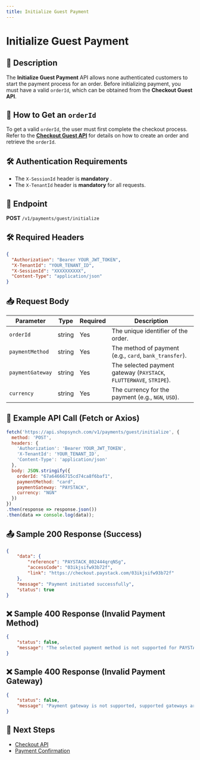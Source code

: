 ```yaml
---
title: Initialize Guest Payment
---
```


# Initialize Guest Payment

## 📌 Description
The **Initialize Guest Payment** API allows none authenticated customers to start the payment process for an order. Before initializing payment, you must have a valid `orderId`, which can be obtained from the **Checkout Guest API**.

## 🔗 How to Get an `orderId`
To get a valid `orderId`, the user must first complete the checkout process. Refer to the **[Checkout Guest API](../cart/checkout-guest.md)** for details on how to create an order and retrieve the `orderId`.

## 🛠️ Authentication Requirements
-  The `X-SessionId` header is **mandatory** .
- The `X-TenantId` header is **mandatory** for all requests.

## 🔗 Endpoint
**POST** `/v1/payments/guest/initialize`

## 🛠️ Required Headers
```json
{
  "Authorization": "Bearer YOUR_JWT_TOKEN",
  "X-TenantId": "YOUR_TENANT_ID",
  "X-SessionId": "XXXXXXXXXX",
  "Content-Type": "application/json"
}
```

## 📥 Request Body
| Parameter         | Type   | Required | Description |
|------------------|--------|----------|-------------|
| `orderId`        | string | Yes      | The unique identifier of the order. |
| `paymentMethod`  | string | Yes      | The method of payment (e.g., `card`, `bank_transfer`). |
| `paymentGateway` | string | Yes      | The selected payment gateway (`PAYSTACK`, `FLUTTERWAVE`, `STRIPE`). |
| `currency`       | string | Yes      | The currency for the payment (e.g., `NGN`, `USD`). |

## 📡 Example API Call (Fetch or Axios)
```javascript
fetch('https://api.shopsynch.com/v1/payments/guest/initialize', {
  method: 'POST',
  headers: {
    'Authorization': 'Bearer YOUR_JWT_TOKEN',
    'X-TenantId': 'YOUR_TENANT_ID',
    'Content-Type': 'application/json'
  },
  body: JSON.stringify({
    orderId: "67a64666715cd74ca8f6baf1",
    paymentMethod: "card",
    paymentGateway: "PAYSTACK",
    currency: "NGN"
  })
})
.then(response => response.json())
.then(data => console.log(data));
```

## 📤 Sample 200 Response (Success)
```json
{
    "data": {
        "reference": "PAYSTACK_802444qrqNSg",
        "accessCode": "03ikjsifw93b72f",
        "link": "https://checkout.paystack.com/03ikjsifw93b72f"
    },
    "message": "Payment initiated successfully",
    "status": true
}
```

## ❌ Sample 400 Response (Invalid Payment Method)
```json
{
    "status": false,
    "message": "The selected payment method is not supported for PAYSTACK, supported methods are: [card, bank, bank_transfer]"
}
```

## ❌ Sample 400 Response (Invalid Payment Gateway)
```json
{
    "status": false,
    "message": "Payment gateway is not supported, supported gateways are: [PAYSTACK, FLUTTERWAVE, STRIPE]"
}
```

## 🔗 Next Steps
- [Checkout API](../cart/checkout.md)
- [Payment Confirmation](./verify-payment.md)
